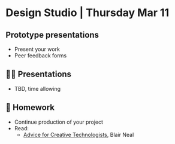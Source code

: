 # Design Studio | Thursday Mar 11

## Prototype presentations

- Present your work
- Peer feedback forms

## 👨‍🏫 Presentations

* TBD, time allowing

## 📝 Homework

- Continue production of your project
- Read:
  - [Advice for Creative Technologists](https://medium.com/@laserpilot/advice-for-creative-technologists-21f3f220b2), Blair Neal
